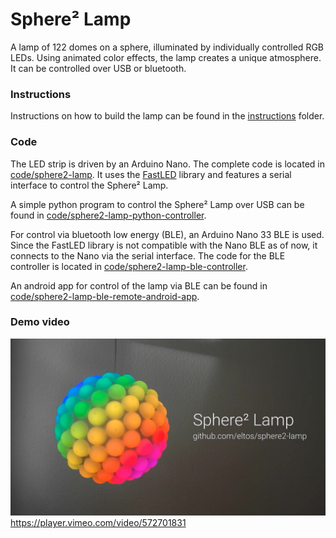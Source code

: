 # Sphere² Lamp

A lamp of 122 domes on a sphere, illuminated by individually controlled RGB LEDs.
Using animated color effects, the lamp creates a unique atmosphere.
It can be controlled over USB or bluetooth.

### Instructions

Instructions on how to build the lamp can be found in the [instructions](instructions) folder.


### Code

The LED strip is driven by an Arduino Nano. The complete code is located in [code/sphere2-lamp](code/sphere2-lamp). It uses the [FastLED](https://github.com/FastLED/FastLED) library and features a serial interface to control the Sphere² Lamp.

A simple python program to control the Sphere² Lamp over USB can be found in [code/sphere2-lamp-python-controller](code/sphere2-lamp-python-controller).  

For control via bluetooth low energy (BLE), an Arduino Nano 33 BLE is used. Since the FastLED library is not compatible with the Nano BLE as of now, it connects to the Nano via the serial interface. The code for the BLE controller is located in [code/sphere2-lamp-ble-controller](code/sphere2-lamp-ble-controller).

An android app for control of the lamp via BLE can be found in [code/sphere2-lamp-ble-remote-android-app](code/sphere2-lamp-ble-remote-android-app).


### Demo video

[![Demo video](cover.jpg)](https://player.vimeo.com/video/572701831)  
https://player.vimeo.com/video/572701831

